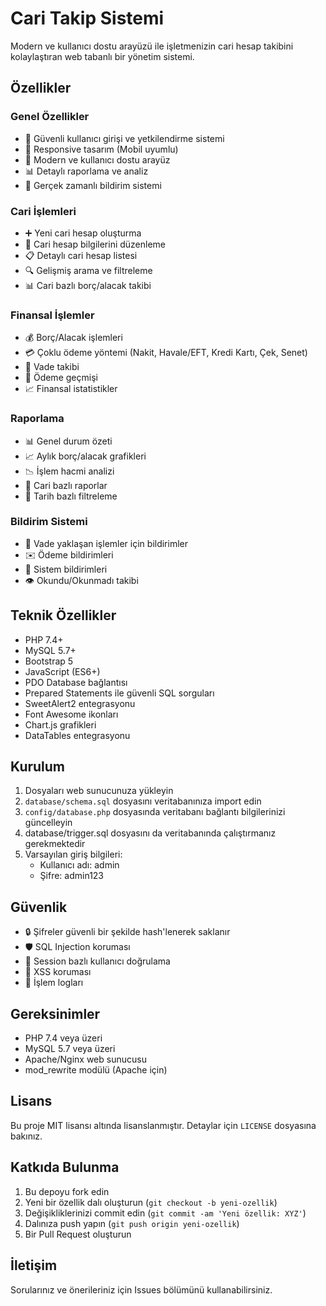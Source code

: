 # Cari Takip Sistemi

Modern ve kullanıcı dostu arayüzü ile işletmenizin cari hesap takibini kolaylaştıran web tabanlı bir yönetim sistemi.

## Özellikler

### Genel Özellikler
- 🔐 Güvenli kullanıcı girişi ve yetkilendirme sistemi
- 📱 Responsive tasarım (Mobil uyumlu)
- 🌙 Modern ve kullanıcı dostu arayüz
- 📊 Detaylı raporlama ve analiz
- 🔔 Gerçek zamanlı bildirim sistemi

### Cari İşlemleri
- ➕ Yeni cari hesap oluşturma
- 📝 Cari hesap bilgilerini düzenleme
- 📋 Detaylı cari hesap listesi
- 🔍 Gelişmiş arama ve filtreleme
- 📊 Cari bazlı borç/alacak takibi

### Finansal İşlemler
- 💰 Borç/Alacak işlemleri
- 💳 Çoklu ödeme yöntemi (Nakit, Havale/EFT, Kredi Kartı, Çek, Senet)
- 📅 Vade takibi
- 🧾 Ödeme geçmişi
- 📈 Finansal istatistikler

### Raporlama
- 📊 Genel durum özeti
- 📈 Aylık borç/alacak grafikleri
- 📉 İşlem hacmi analizi
- 🏢 Cari bazlı raporlar
- 📅 Tarih bazlı filtreleme

### Bildirim Sistemi
- 🔔 Vade yaklaşan işlemler için bildirimler
- ✉️ Ödeme bildirimleri
- 📢 Sistem bildirimleri
- 👁️ Okundu/Okunmadı takibi

## Teknik Özellikler

- PHP 7.4+
- MySQL 5.7+
- Bootstrap 5
- JavaScript (ES6+)
- PDO Database bağlantısı
- Prepared Statements ile güvenli SQL sorguları
- SweetAlert2 entegrasyonu
- Font Awesome ikonları
- Chart.js grafikleri
- DataTables entegrasyonu

## Kurulum

1. Dosyaları web sunucunuza yükleyin
2. `database/schema.sql` dosyasını veritabanınıza import edin
3. `config/database.php` dosyasında veritabanı bağlantı bilgilerinizi güncelleyin
4. database/trigger.sql dosyasını da veritabanında çalıştırmanız gerekmektedir
5. Varsayılan giriş bilgileri:
   - Kullanıcı adı: admin
   - Şifre: admin123

## Güvenlik

- 🔒 Şifreler güvenli bir şekilde hash'lenerek saklanır
- 🛡️ SQL Injection koruması
- 🔐 Session bazlı kullanıcı doğrulama
- 🚫 XSS koruması
- 📝 İşlem logları

## Gereksinimler

- PHP 7.4 veya üzeri
- MySQL 5.7 veya üzeri
- Apache/Nginx web sunucusu
- mod_rewrite modülü (Apache için)

## Lisans

Bu proje MIT lisansı altında lisanslanmıştır. Detaylar için `LICENSE` dosyasına bakınız.

## Katkıda Bulunma

1. Bu depoyu fork edin
2. Yeni bir özellik dalı oluşturun (`git checkout -b yeni-ozellik`)
3. Değişikliklerinizi commit edin (`git commit -am 'Yeni özellik: XYZ'`)
4. Dalınıza push yapın (`git push origin yeni-ozellik`)
5. Bir Pull Request oluşturun

## İletişim

Sorularınız ve önerileriniz için Issues bölümünü kullanabilirsiniz.

